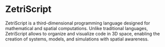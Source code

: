 # ZetriScript
ZetriScript is a third-dimensional programming language designed for mathematical and spatial computations. Unlike traditional languages, ZetriScript allows to organize and visualize code in 3D space, enabling the creation of systems, models, and simulations with spatial awareness.

